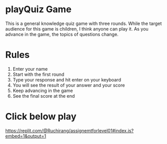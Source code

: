 # playQuiz Game
This is a general knowledge quiz game with three rounds. While the target audience for this game is children, I think anyone can play it. As you advance in the game, the topics of questions change. 

# Rules
1. Enter your name
2. Start with the first round
3. Type your response and hit enter on your keyboard
4. You will see the result of your answer and your score
5. Keep advancing in the game 
6. See the final score at the end

# Click below play
https://replit.com/@Ruchirang/assignemtforlevel01#index.js?embed=1&output=1